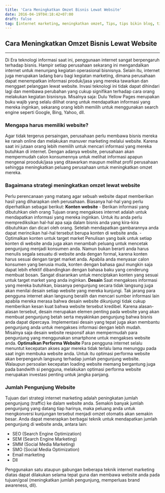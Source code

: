 ```yaml
---
title: 'Cara Meningkatkan Omzet Bisnis Lewat Website'
date: 2016-04-19T04:18:42+07:00
draft: false
tag: [internet marketing, meningkatkan omzet, Tips, tips bikin blog, tips bisnis, tutorial website]
---
```

## Cara Meningkatkan Omzet Bisnis Lewat Website
----
Di Era teknologi informasi saat ini, penggunaan internet sangat berpengaruh terhadap bisnis. Hampir setiap perusahaan sekarang ini mengandalkan internet untuk menunjang kegiatan operasional bisnisnya. Selain itu, internet juga merupakan ladang baru bagi kegiatan marketing, dimana perusahaan dapat menempatkan informasi produk/jasa yang mereka tawarkan dan menggaet pelanggan lewat website. Invasi teknologi ini tidak dapat dihindari lagi dan membawa perubahan yang cukup signifikan terhadap cara orang melakukan kegiatan bisnisnya. Misalnya saja: Dulu Yellow Pages merupakan buku wajib yang selalu dilihat orang untuk mendapatkan informasi yang mereka inginkan, sekarang orang lebih memilih untuk menggunakan search engine seperti Google, Bing, Yahoo, dll.

### Mengapa harus memiliki website?

Agar tidak tergerus persaingan, perusahaan perlu membawa bisnis mereka ke ranah online dan melakukan manuver marketing melalui website. Karena saat ini jutaan orang lebih memilih untuk mencari informasi yang mereka butuhkan di internet. Dengan adanya website, perusahaan akan mempermudah calon konsumennya untuk melihat informasi apapun mengenai prooduk/jasa yang ditawarkan maupun melihat profil perusahaan sehingga meningkatkan peluang perusahaan untuk meningkatkan omzet mereka.

### Bagaimana strategi meningkatkan omzet lewat website

Perlu perencanaan yang matang agar sebuah website dapat memberikan hasil yang diharapkan oleh perusahaan. Biasanya hal-hal yang perlu diperhatikan sebagai berikut: **Konten website** \- Berikan informasi yang dibutuhkan oleh orang Tujuan orang mengakses internet adalah untuk mendapatkan informasi yang mereka inginkan. Untuk itu anda perlu memprediksikan hal-hal apa saja dalam bisnis anda yang kira-kira dibutuhkan dan dicari oleh orang. Setelah mendapatkan gambarannya anda dapat merincikan hal-hal tersebut berupa konten di website anda. - Optimalkan konten untuk target market Penulisan yang baik untuk setiap konten di website anda juga akan menambah peluang untuk mencetak pengunjung menjadi konsumen anda. Namun bukan berarti anda harus menulis segala sesuatu di website anda dengan formal, karena konten harus sesuai dengan target market anda. Apabila anda menyasar calon konsumen yang berusia muda, konten dengan bahasa gaul mungkin saja dapat lebih efektif dibandingkan dengan bahasa baku yang cenderung membuat bosan. Sangat disarankan untuk menciptakan konten yang sesuai untuk target market yang anda inginkan. **Desain** Saat mengakses informasi yang mereka butuhkan, biasanya pengunjung secara tidak langsung juga akan menilai desain setiap website yang mereka kunjungi. Tak jarang para pengguna internet akan langsung beralih dan mencari sumber informasi lain apabila mereka merasa bahwa desain website dikunjungi tidak cukup memberikan kesan kuat bahwa website tersebut kredibel. Karena alasan-alasan tersebut, desain merupakan elemen penting pada website yang akan membuat pengunjung betah serta meyakinkan pengunjung bahwa bisnis anda dapat dipercaya. Implementasi desain yang tepat juga akan membantu pengunjung anda untuk mengakses informasi dengan lebih mudah. Misalnya saja desain website responsif akan mempermudah para pengunjung yang menggunakan smartphone untuk mengakses website anda. **Optimalkan Performa Website** Para pengguna internet selalu menuntut kecepatan akses agar mereka tidak terlalu lama menunggu pada saat ingin membuka website anda. Untuk itu optimasi performa website akan berpengaruh langsung terhadap jumlah pengunjung website. Walaupun persoalan kecepatan loading website memang bergantung juga pada bandwith si pengguna, melakukan optimasi performa website merupakan investasi penting untuk jangka panjang.

### Jumlah Pengunjung Website

Tujuan dari strategi internet marketing adalah peningkatan jumlah pengunjung (traffic) ke dalam website anda. Semakin banyak jumlah pengunjung yang datang tiap harinya, maka peluang anda untuk mengkonversi kunjungan tersebut menjadi omzet otomatis akan semakin besar. Anda dapat menerapkan berbagai teknik untuk mendapatkan jumlah pengunjung di website anda, antara lain:

*   SEO (Search Engine Optimization)
*   SEM (Search Engine Marketing)
*   SMM (Social Media Marketing)
*   SMO (Social Media Optimization)
*   Email marketing
*   Dll

Penggunakan satu ataupun gabungan beberapa teknik internet marketing diatas dapat dilakukan selama tepat guna dan membawa website anda pada tujuan/goal (meningkatkan jumlah pengunjung, memperluas brand awareness, dll).